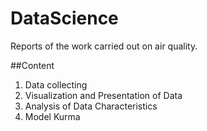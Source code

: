 # DataScience

Reports of the work carried out on air quality.

##Content
1. Data collecting
2. Visualization and Presentation of Data
3. Analysis of Data Characteristics
4. Model Kurma


